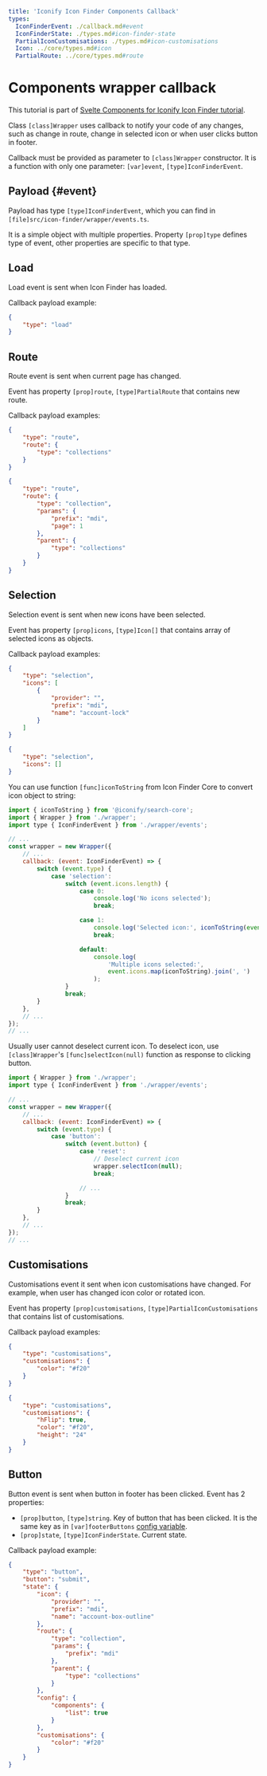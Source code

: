 ```yaml
title: 'Iconify Icon Finder Components Callback'
types:
  IconFinderEvent: ./callback.md#event
  IconFinderState: ./types.md#icon-finder-state
  PartialIconCustomisations: ./types.md#icon-customisations
  Icon: ../core/types.md#icon
  PartialRoute: ../core/types.md#route
```

# Components wrapper callback

This tutorial is part of [Svelte Components for Iconify Icon Finder tutorial](./index.md).

Class `[class]Wrapper` uses callback to notify your code of any changes, such as change in route, change in selected icon or when user clicks button in footer.

Callback must be provided as parameter to `[class]Wrapper` constructor. It is a function with only one parameter: `[var]event`, `[type]IconFinderEvent`.

## Payload {#event}

Payload has type `[type]IconFinderEvent`, which you can find in `[file]src/icon-finder/wrapper/events.ts`.

It is a simple object with multiple properties. Property `[prop]type` defines type of event, other properties are specific to that type.

## Load

Load event is sent when Icon Finder has loaded.

Callback payload example:

```json
{
	"type": "load"
}
```

## Route

Route event is sent when current page has changed.

Event has property `[prop]route`, `[type]PartialRoute` that contains new route.

Callback payload examples:

```json
{
	"type": "route",
	"route": {
		"type": "collections"
	}
}
```

```json
{
	"type": "route",
	"route": {
		"type": "collection",
		"params": {
			"prefix": "mdi",
			"page": 1
		},
		"parent": {
			"type": "collections"
		}
	}
}
```

## Selection

Selection event is sent when new icons have been selected.

Event has property `[prop]icons`, `[type]Icon[]` that contains array of selected icons as objects.

Callback payload examples:

```json
{
	"type": "selection",
	"icons": [
		{
			"provider": "",
			"prefix": "mdi",
			"name": "account-lock"
		}
	]
}
```

```json
{
	"type": "selection",
	"icons": []
}
```

You can use function `[func]iconToString` from Icon Finder Core to convert icon object to string:

```js
import { iconToString } from '@iconify/search-core';
import { Wrapper } from './wrapper';
import type { IconFinderEvent } from './wrapper/events';

// ...
const wrapper = new Wrapper({
	// ...
	callback: (event: IconFinderEvent) => {
		switch (event.type) {
			case 'selection':
				switch (event.icons.length) {
					case 0:
						console.log('No icons selected');
						break;

					case 1:
						console.log('Selected icon:', iconToString(event.icons[0]));
						break;

					default:
						console.log(
							'Multiple icons selected:',
							event.icons.map(iconToString).join(', ')
						);
				}
				break;
		}
	},
	// ...
});
// ...
```

Usually user cannot deselect current icon. To deselect icon, use `[class]Wrapper`'s `[func]selectIcon(null)` function as response to clicking button.

```js
import { Wrapper } from './wrapper';
import type { IconFinderEvent } from './wrapper/events';

// ...
const wrapper = new Wrapper({
	// ...
	callback: (event: IconFinderEvent) => {
		switch (event.type) {
			case 'button':
				switch (event.button) {
					case 'reset':
						// Deselect current icon
						wrapper.selectIcon(null);
						break;

					// ...
				}
				break;
		}
	},
	// ...
});
// ...
```

## Customisations

Customisations event it sent when icon customisations have changed. For example, when user has changed icon color or rotated icon.

Event has property `[prop]customisations`, `[type]PartialIconCustomisations` that contains list of customisations.

Callback payload examples:

```json
{
	"type": "customisations",
	"customisations": {
		"color": "#f20"
	}
}
```

```json
{
	"type": "customisations",
	"customisations": {
		"hFlip": true,
		"color": "#f20",
		"height": "24"
	}
}
```

## Button

Button event is sent when button in footer has been clicked. Event has 2 properties:

- `[prop]button`, `[type]string`. Key of button that has been clicked. It is the same key as in `[var]footerButtons` [config variable](./components-config.md).
- `[prop]state`, `[type]IconFinderState`. Current state.

Callback payload example:

```json
{
	"type": "button",
	"button": "submit",
	"state": {
		"icon": {
			"provider": "",
			"prefix": "mdi",
			"name": "account-box-outline"
		},
		"route": {
			"type": "collection",
			"params": {
				"prefix": "mdi"
			},
			"parent": {
				"type": "collections"
			}
		},
		"config": {
			"components": {
				"list": true
			}
		},
		"customisations": {
			"color": "#f20"
		}
	}
}
```
